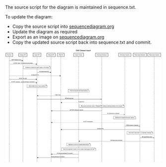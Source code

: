 The source script for the diagram is maintained in sequence.txt.

To update the diagram:
- Copy the source script into [sequencediagram.org](http://sequencediagram.org)
- Update the diagram as required
- Export as an image on [sequencediagram.org](http://sequencediagram.org)
- Copy the updated source script back into sequence.txt and commit.

![Dataset Import Sequence](CMDDatasetImport.png)